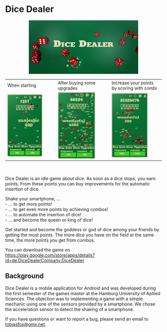 # Dice Dealer

<center><img src="./screenshots/FunktionsgrafikDiceDealer.png" width="70%"></center>

<table>
    <tr>
        <td>When starting</td>
        <td>After buying some upgrades</td>
        <td>Increase your points by scoring with combi</td>
    </tr>
    <tr>
        <td><img src="./screenshots/lowValue.png" width="75%"></td>
        <td><img src="./screenshots/midValue.png" width="75%"></td>
        <td><img src="./screenshots/highValue.PNG" width="75%"></td>
    </tr>
</table>

<br>
<br>
Dice Dealer is an idle game about dice. As soon as a dice stops, you earn points. From these points you can buy improvements for the automatic insertion of dice.  

Shake your smartphone, ...  
    - ... to get more points!  
    - ... to get even more points by achieving combos!  
    - ... to automate the insertion of dice!  
    - ... and become the queen or king of dice!  

Get started and become the goddess or god of dice among your friends by getting the most points. The more dice you have on the field at the same time, the more points you get from combos.  

You can download the game on  
https://play.google.com/store/apps/details?id=de.DiceDealerCompany.DiceDealer  

## Background  
Dice Dealer is a mobile application for Android and was developed during the first semester of the games master at the Hamburg University of Apllied Sciences. The objection was to implementing a game with a simple mechanic using one of the sensors provided by a smartphone. We chose the acceleration sensor to detect the shaking of a smartphone.  

If you have questions or want to report a bug, please send an email to tobiasfox@gmx.net.